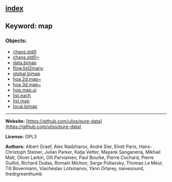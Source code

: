 [index](../index.html)
---

## Keyword: map

### Objects:
* [chaos.std0](../chaos.std0.html)
* [chaos.std0~](../chaos.std0~.html)
* [data.bimap](../data.bimap.html)
* [flow.list2many](../flow.list2many.html)
* [global.bimap](../global.bimap.html)
* [hoa.2d.map~](../hoa.2d.map~.html)
* [hoa.3d.map~](../hoa.3d.map~.html)
* [hoa.map.ui](../hoa.map.ui.html)
* [list.each](../list.each.html)
* [list.map](../list.map.html)
* [local.bimap](../local.bimap.html)

---
**Website:** [https://github.com/uliss/pure-data](https://github.com/uliss/pure-data)

**License:** GPL3

**Authors:** Albert Graef, Alex Nadzharov, André Sier, Eliott Paris, Hans-Christoph Steiner, Julian Parker, Katja Vetter, Mayank Sanganeria, Mikhail Malt, Oliver Larkin, Olli Parviainen, Paul Bourke, Pierre Cochard, Pierre Guillot, Richard Dudas, Romain Michon, Serge Poltavsky, Thomas Le Meur, Till Bovermann, Viacheslav Lotsmanov, Yann Orlarey, naivesound, thedrgreenthumb
